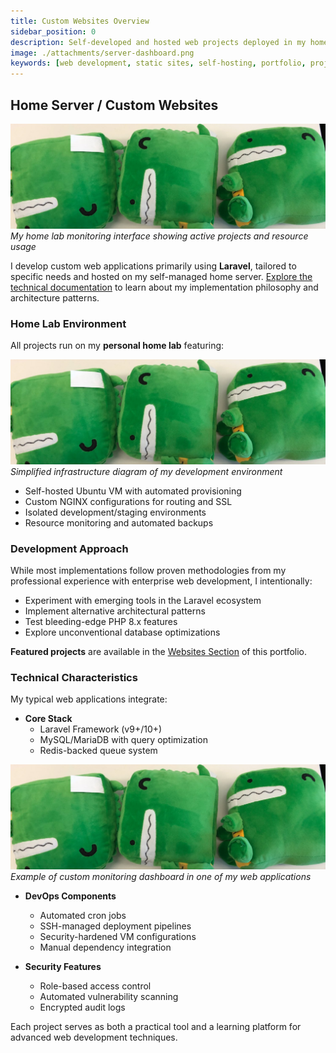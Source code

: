 ```yaml
---
title: Custom Websites Overview
sidebar_position: 0
description: Self-developed and hosted web projects deployed in my home lab
image: ./attachments/server-dashboard.png
keywords: [web development, static sites, self-hosting, portfolio, projects]
---
```


## Home Server / Custom Websites

![Home Lab Dashboard](./attachments/server-dashboard.png)
*My home lab monitoring interface showing active projects and resource usage*

I develop custom web applications primarily using **Laravel**, tailored to specific needs and hosted on my self-managed home server. [Explore the technical documentation](/docs/intro) to learn about my implementation philosophy and architecture patterns.

### Home Lab Environment
All projects run on my **personal home lab** featuring:

![Server Architecture](./attachments/infrastructure-diagram.png)
*Simplified infrastructure diagram of my development environment*

- Self-hosted Ubuntu VM with automated provisioning
- Custom NGINX configurations for routing and SSL
- Isolated development/staging environments
- Resource monitoring and automated backups

### Development Approach
While most implementations follow proven methodologies from my professional experience with enterprise web development, I intentionally:

- Experiment with emerging tools in the Laravel ecosystem
- Implement alternative architectural patterns
- Test bleeding-edge PHP 8.x features
- Explore unconventional database optimizations

**Featured projects** are available in the [Websites Section](/) of this portfolio.

### Technical Characteristics
My typical web applications integrate:

- **Core Stack**
  - Laravel Framework (v9+/10+)
  - MySQL/MariaDB with query optimization
  - Redis-backed queue system

![Project Dashboard Example](./attachments/project-dashboard.png)
*Example of custom monitoring dashboard in one of my web applications*

- **DevOps Components**
  - Automated cron jobs
  - SSH-managed deployment pipelines
  - Security-hardened VM configurations
  - Manual dependency integration

- **Security Features**
  - Role-based access control
  - Automated vulnerability scanning
  - Encrypted audit logs

Each project serves as both a practical tool and a learning platform for advanced web development techniques.